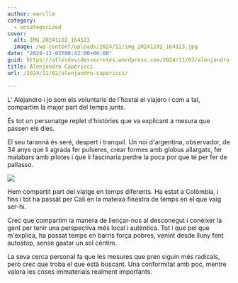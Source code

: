 ```yaml
---
author: marcllm
category:
  - uncategorized
cover:
  alt: IMG_20241102_164123
  image: /wp-content/uploads/2024/11/img_20241102_164123.jpg
date: "2024-11-03T00:42:00+00:00"
guid: https://atlesdevidessecretes.wordpress.com/2024/11/03/alenjandro-caporicci/
title: Alenjandro Caporicci
url: /2024/11/02/alenjandro-caporicci/

---
```

L' Alejandro i jo som els voluntaris de l'hostal el viajero i com a tal, compartim la major part del temps junts.

És tot un personatge replet d'històries que va explicant a mesura que passen els dies.

El seu tarannà és seré, despert i tranquil. Un noi d'argentina, observador, de 34 anys que li agrada fer pulseres, crear formes amb globus allargats, fer malabars amb pilotes i que li fascinaria perdre la poca por que té per fer de pallasso.

![](/wp-content/uploads/2024/11/image.jpg?w=1024)

Hem compartit part del viatge en temps diferents. Ha estat a Colòmbia, i fins i tot ha passat per Cali en la mateixa finestra de temps en el que vaig ser-hi.

Crec que compartim la manera de llençar-nos al desconegut i conèixer la gent per tenir una perspectiva més local i autèntica. Tot i que pel que m'explica, ha passat temps en barris força pobres, venint desde lluny fent autostop, sense gastar un sol cèntim.

La seva cerca personal fa que les mesures que pren siguin més radicals, però crec que troba el que està buscant. Una conformitat amb poc, mentre valora les coses immaterials realment importants.
